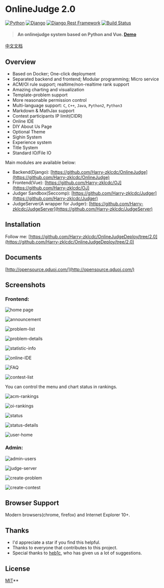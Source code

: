 # OnlineJudge 2.0

[![Python](https://img.shields.io/badge/python-3.6.2-blue.svg?style=flat-square)](https://www.python.org/downloads/release/python-362/)
[![Django](https://img.shields.io/badge/django-1.11.4-blue.svg?style=flat-square)](https://www.djangoproject.com/)
[![Django Rest Framework](https://img.shields.io/badge/django_rest_framework-3.4.0-blue.svg?style=flat-square)](http://www.django-rest-framework.org/)
[![Build Status](https://travis-ci.org/Harry-zklcdc/OnlineJudge.svg?branch=master)](https://travis-ci.org/Harry-zklcdc/OnlineJudge)

> 
>
> #### An onlinejudge system based on Python and Vue. [Demo](https://oj.yangzheng.com.cn/)

[中文文档](README-CN.md)

## Overview

- Based on Docker; One-click deployment
- Separated backend and frontend; Modular programming; Micro service
- ACM/OI rule support; realtime/non-realtime rank support
- Amazing charting and visualization
- Template-problem support
- More reasonable permission control
- Multi-language support: `C`, `C++`, `Java`, `Python2`, `Python3`
- Markdown & MathJax support
- Contest participants IP limit(CIDR)
- Online IDE
- DIY About Us Page
- Optional Theme
- Sighin System
- Experience system
- Title System
- Standard IO/File IO

Main modules are available below:

- Backend(Django): [https://github.com/Harry-zklcdc/OnlineJudge](https://github.com/Harry-zklcdc/OnlineJudge)
- Frontend(Vue): [https://github.com/Harry-zklcdc/OJ](https://github.com/Harry-zklcdc/OJ)
- Judger Sandbox(Seccomp): [https://github.com/Harry-zklcdc/Judger](https://github.com/Harry-zklcdc/Judger)
- JudgeServer(A wrapper for Judger): [https://github.com/Harry-zklcdc/JudgeServer](https://github.com/Harry-zklcdc/JudgeServer)

## Installation

Follow me:  [https://github.com/Harry-zklcdc/OnlineJudgeDeploy/tree/2.0](https://github.com/Harry-zklcdc/OnlineJudgeDeploy/tree/2.0)

## Documents

[http://opensource.qduoj.com/](http://opensource.qduoj.com/)

## Screenshots

### Frontend:

![home page](https://raw.githubusercontent.com/Harry-zklcdc/docs/master/image/%E9%A6%96%E9%A1%B5.jpg)

![announcement](https://raw.githubusercontent.com/Harry-zklcdc/docs/master/image/%E5%85%AC%E5%91%8A.jpg)

![problem-list](https://raw.githubusercontent.com/Harry-zklcdc/docs/master/image/%E9%A2%98%E7%9B%AE-%E5%8E%9F%E8%B0%85%E7%BB%BF.jpg)

![problem-details](https://user-images.githubusercontent.com/20637881/33372507-4061a782-d539-11e7-8835-076ddae6b529.png)

![statistic-info](https://user-images.githubusercontent.com/20637881/33372508-40a0c6ce-d539-11e7-8d5e-024541b76750.png)

![online-IDE](https://raw.githubusercontent.com/Harry-zklcdc/docs/master/image/%E5%9C%A8%E7%BA%BFIDE.jpg)

![FAQ](https://raw.githubusercontent.com/Harry-zklcdc/docs/master/image/%E5%B8%B8%E8%A7%81%E9%97%AE%E9%A2%98-%E5%B0%91%E5%A5%B3%E7%B2%89.jpg)

![contest-list](https://raw.githubusercontent.com/Harry-zklcdc/docs/master/image/%E6%AF%94%E8%B5%9B-%E5%9F%BA%E4%BD%AC%E7%B4%AB.jpg)

You can control the menu and chart status in rankings.

![acm-rankings](https://user-images.githubusercontent.com/20637881/33372510-41117f68-d539-11e7-9947-70e60bad3cf2.png)

![oi-rankings](https://raw.githubusercontent.com/Harry-zklcdc/docs/master/image/%E6%8E%92%E5%90%8D.jpg)

![status](https://raw.githubusercontent.com/Harry-zklcdc/docs/master/image/状态.jpg)

![status-details](https://user-images.githubusercontent.com/20637881/33365523-787bd0ea-d523-11e7-953f-dacbf7a506df.png)

![user-home](https://raw.githubusercontent.com/Harry-zklcdc/docs/master/image/个人中心.jpg)

### Admin:

![admin-users](https://user-images.githubusercontent.com/20637881/33372516-42c34fda-d539-11e7-9f4e-5109477f83be.png)

![judge-server](https://user-images.githubusercontent.com/20637881/33372517-42faef9e-d539-11e7-9f17-df9be3583900.png)

![create-problem](https://user-images.githubusercontent.com/20637881/33372513-42472162-d539-11e7-8659-5497bf52dbea.png)

![create-contest](https://user-images.githubusercontent.com/20637881/33372514-428ab922-d539-11e7-8f68-da55dedf3ad3.png)

## Browser Support

Modern browsers(chrome, firefox) and Internet Explorer 10+.

## Thanks

- I'd appreciate a star if you find this helpful.
- Thanks to everyone that contributes to this project.
- Special thanks to [heb1c](https://github.com/hebicheng), who has given us a lot of suggestions.

## License

[MIT](http://opensource.org/licenses/MIT)**

